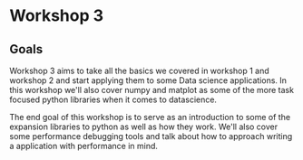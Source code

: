 # Workshop 3
## Goals
Workshop 3 aims to take all the basics we covered in workshop 1 and workshop 2 and start applying them to some Data science applications. In this workshop we'll also cover numpy and matplot as some of the more task focused python libraries when it comes to datascience. 

The end goal of this workshop is to serve as an introduction to some of the expansion libraries to python as well as how they work. We'll also cover some performance debugging tools and talk about how to approach writing a application with performance in mind. 


